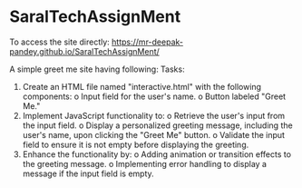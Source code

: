 # SaralTechAssignMent

To access the site directly:
https://mr-deepak-pandey.github.io/SaralTechAssignMent/


A simple greet me site having following:
Tasks:
1. Create an HTML file named "interactive.html" with the following components:
o Input field for the user's name.
o Button labeled "Greet Me."
2. Implement JavaScript functionality to:
o Retrieve the user's input from the input field.
o Display a personalized greeting message, including the user's name, upon
clicking the "Greet Me" button.
o Validate the input field to ensure it is not empty before displaying the greeting.
3. Enhance the functionality by:
o Adding animation or transition effects to the greeting message.
o Implementing error handling to display a message if the input field is empty.
